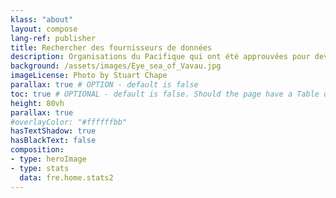 ```yaml
---
klass: "about"
layout: compose
lang-ref: publisher
title: Rechercher des fournisseurs de données
description: Organisations du Pacifique qui ont été approuvées pour devenir des éditeurs de données
background: /assets/images/Eye_sea_of_Vavau.jpg
imageLicense: Photo by Stuart Chape
parallax: true # OPTION - default is false
toc: true # OPTIONAL - default is false. Should the page have a Table of Contents
height: 80vh
parallax: true
#overlayColor: "#ffffffbb"
hasTextShadow: true
hasBlackText: false
composition:
- type: heroImage
- type: stats
  data: fre.home.stats2
---
```

